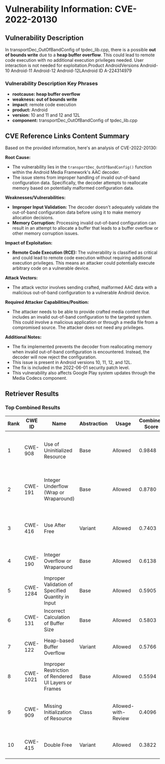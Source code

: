# Vulnerability Information: CVE-2022-20130

## Vulnerability Description
In transportDec_OutOfBandConfig of tpdec_lib.cpp, there is a possible **out of bounds write** due to a **heap buffer overflow**. This could lead to remote code execution with no additional execution privileges needed. User interaction is not needed for exploitation.Product AndroidVersions Android-10 Android-11 Android-12 Android-12LAndroid ID A-224314979

### Vulnerability Description Key Phrases
- **rootcause:** **heap buffer overflow**
- **weakness:** **out of bounds write**
- **impact:** remote code execution
- **product:** Android
- **version:** 10 and 11 and 12 and 12L
- **component:** transportDec_OutOfBandConfig of tpdec_lib.cpp

## CVE Reference Links Content Summary
Based on the provided information, here's an analysis of CVE-2022-20130:

**Root Cause:**

- The vulnerability lies in the `transportDec_OutOfBandConfig()` function within the Android Media Framework's AAC decoder.
- The issue stems from improper handling of invalid out-of-band configuration data. Specifically, the decoder attempts to reallocate memory based on potentially malformed configuration data.

**Weaknesses/Vulnerabilities:**

- **Improper Input Validation:** The decoder doesn't adequately validate the out-of-band configuration data before using it to make memory allocation decisions.
- **Memory Corruption:** Processing invalid out-of-band configuration can result in an attempt to allocate a buffer that leads to a buffer overflow or other memory corruption issues.

**Impact of Exploitation:**

- **Remote Code Execution (RCE):**  The vulnerability is classified as critical and could lead to remote code execution without requiring additional execution privileges. This means an attacker could potentially execute arbitrary code on a vulnerable device.

**Attack Vectors:**

- The attack vector involves sending crafted, malformed AAC data with a malicious out-of-band configuration to a vulnerable Android device.

**Required Attacker Capabilities/Position:**

- The attacker needs to be able to provide crafted media content that includes an invalid out-of-band configuration to the targeted system. This could involve a malicious application or through a media file from a compromised source. The attacker does not need any privileges.

**Additional Notes:**

- The fix implemented prevents the decoder from reallocating memory when invalid out-of-band configuration is encountered. Instead, the decoder will now reject the configuration.
- This issue is present in Android versions 10, 11, 12, and 12L.
- The fix is included in the 2022-06-01 security patch level.
- This vulnerability also affects Google Play system updates through the Media Codecs component.

## Retriever Results

### Top Combined Results

| Rank | CWE ID | Name | Abstraction | Usage | Combined Score | Retrievers | Individual Scores |
|------|--------|------|-------------|-------|---------------|------------|-------------------|
| 1 | CWE-908 | Use of Uninitialized Resource | Base | Allowed | 0.9848 | dense, sparse, graph | dense: 0.573, sparse: 0.596, graph: 1.000 |
| 2 | CWE-191 | Integer Underflow (Wrap or Wraparound) | Base | Allowed | 0.8780 | dense, sparse, graph | dense: 0.613, sparse: 0.618, graph: 0.609 |
| 3 | CWE-416 | Use After Free | Variant | Allowed | 0.7403 | dense, sparse, graph | dense: 0.547, sparse: 0.513, graph: 0.657 |
| 4 | CWE-190 | Integer Overflow or Wraparound | Base | Allowed | 0.6138 | dense, sparse | dense: 0.593, sparse: 0.554 |
| 5 | CWE-1284 | Improper Validation of Specified Quantity in Input | Base | Allowed | 0.5905 | dense, sparse | dense: 0.556, sparse: 0.546 |
| 6 | CWE-131 | Incorrect Calculation of Buffer Size | Base | Allowed | 0.5803 | dense, sparse | dense: 0.577, sparse: 0.510 |
| 7 | CWE-122 | Heap-based Buffer Overflow | Variant | Allowed | 0.5766 | dense, sparse | dense: 0.584, sparse: 0.581 |
| 8 | CWE-1021 | Improper Restriction of Rendered UI Layers or Frames | Base | Allowed | 0.5594 | dense, sparse | dense: 0.556, sparse: 0.492 |
| 9 | CWE-909 | Missing Initialization of Resource | Class | Allowed-with-Review | 0.4096 | dense, sparse, graph | dense: 0.586, sparse: 0.308, graph: 0.638 |
| 10 | CWE-415 | Double Free | Variant | Allowed | 0.3822 | sparse, graph | sparse: 0.309, graph: 0.663 |

